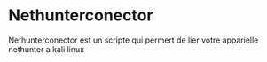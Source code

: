 # Nethunterconector
Nethunterconector est un scripte qui permert de lier votre apparielle nethunter a kali linux

